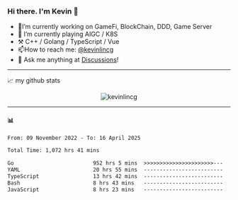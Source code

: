 ### Hi there. I'm Kevin 👋

- 🔭I’m currently working on GameFi, BlockChain, DDD, Game Server
- 🌱 I’m currently playing AIGC / K8S
-   :hammer_and_pick: C++ / Golang / TypeScript / Vue
- 📫How to reach me: [@kevinlincg](https://twitter.com/kevinlincg) 
-   :thought_balloon: Ask me anything at [Discussions](https://github.com/kevinlincg/kevinlincg/issues/new)!

---

📈 my github stats

<p align="center"> <img src="https://github-readme-stats-ouuan.vercel.app/api?username=kevinlincg&theme=dark&show_icons=true&count_private=true" alt="kevinlincg" />

---

#### :bar_chart: 

<!--START_SECTION:waka-->

```txt
From: 09 November 2022 - To: 16 April 2025

Total Time: 1,072 hrs 41 mins

Go                         952 hrs 5 mins  >>>>>>>>>>>>>>>>>>>>>>---   88.76 %
YAML                       20 hrs 55 mins  -------------------------   01.95 %
TypeScript                 13 hrs 42 mins  -------------------------   01.28 %
Bash                       8 hrs 43 mins   -------------------------   00.81 %
JavaScript                 8 hrs 23 mins   -------------------------   00.78 %
```

<!--END_SECTION:waka-->
